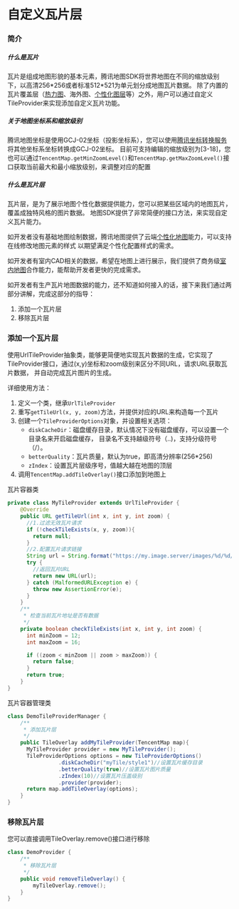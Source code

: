 自定义瓦片层
==============
### 简介

##### 什么是瓦片

瓦片是组成地图形貌的基本元素，腾讯地图SDK将世界地图在不同的缩放级别下，以高清256\*256或者标准512\*521为单元划分成地图瓦片数据。
除了内置的瓦片覆盖层（[热力图](hotmap.md)、海外图、[个性化图层](customlayer.md)等）之外，用户可以通过自定义TileProvider来实现添加自定义瓦片功能。

##### 关于地图坐标系和缩放级别

腾讯地图坐标是使用GCJ-02坐标（投影坐标系），您可以使用[腾讯坐标转换服务](https://lbs.qq.com/webservice_v1/guide-convert.html)将其他坐标系坐标转换成GCJ-02坐标。
目前可支持编辑的缩放级别为\[3-18\]，您也可以通过`TencentMap.getMinZoomLevel()`和`TencentMap.getMaxZoomLevel()`接口获取当前最大和最小缩放级别，来调整对应的配置

##### 什么是瓦片层

瓦片层，是为了展示地图个性化数据提供能力，您可以把某些区域内的地图瓦片，覆盖成独特风格的图片数据。
地图SDK提供了非常简便的接口方法，来实现自定义瓦片能力。

如开发者没有基础地图绘制数据，腾讯地图提供了云端[个性化地图](https://lbs.qq.com/console/customized/set/)能力，可以支持在线修改地图元素的样式
以期望满足个性化配置样式的需求。

如开发者有室内CAD相关的数据，希望在地图上进行展示，我们提供了商务级[室内地图](https://lbs.qq.com/indoor/index.html)合作能力，能帮助开发者更快的完成需求。

如开发者有生产瓦片地图数据的能力，还不知道如何接入的话，接下来我们通过两部分讲解，完成这部分的指导：

1. 添加一个瓦片层
2. 移除瓦片层

### 添加一个瓦片层

使用UrlTileProvider抽象类，能够更简便地实现瓦片数据的生成，它实现了TileProvider接口，通过(x,y)坐标和zoom级别来区分不同URL，请求URL获取瓦片数据，
并自动完成瓦片图片的生成。

详细使用方法：
1. 定义一个类，继承`UrlTileProvider`
2. 重写`getTileUrl(x, y, zoom)`方法，并提供对应的URL来构造每一个瓦片
3. 创建一个`TileProviderOptions`对象，并设置相关选项：
    - `diskCacheDir`：磁盘缓存目录，默认情况下没有磁盘缓存，可以设置一个目录名来开启磁盘缓存，
    目录名不支持越级符号（..)，支持分级符号（/）。
    - `betterQuality`：瓦片质量，默认为true，即高清分辨率(256\*256)
    - `zIndex`：设置瓦片层级序号，值越大越在地图的顶层
4. 调用`TencentMap.addTileOverlay()`接口添加到地图上

瓦片容器类
```java
private class MyTileProvider extends UrlTileProvider {
    @Override
    public URL getTileUrl(int x, int y, int zoom) {
      //1.过滤无效瓦片请求  
      if (!checkTileExists(x, y, zoom)){
        return null;
      }
      //2.配置瓦片请求链接
      String url = String.format("https://my.image.server/images/%d/%d/%d.png", zoom, x, y);     
      try {
        //返回瓦片URL
        return new URL(url);
      } catch (MalformedURLException e) {
        throw new AssertionError(e);
      }
    }
    /**
     * 检查当前瓦片地址是否有数据
     */
    private boolean checkTileExists(int x, int y, int zoom) {
      int minZoom = 12;
      int maxZoom = 16;

      if ((zoom < minZoom || zoom > maxZoom)) {
        return false;
      }
      return true; 
    }
}
```
瓦片容器管理类
```java
class DemoTileProviderManager {
    /**
     * 添加瓦片层
     */	 
    public TileOverlay addMyTileProvider(TencentMap map){
      MyTileProvider provider = new MyTileProvider();
      TileProviderOptions options = new TileProviderOptions()
                .diskCacheDir("myTile/style1")//设置瓦片缓存目录
                .betterQuality(true)//设置瓦片图片质量
                .zIndex(10)//设置瓦片压盖级别
                .provider(provider);
      return map.addTileOverlay(options);
    }
}
```

### 移除瓦片层

您可以直接调用TileOverlay.remove()接口进行移除
```java
class DemoProvider {
    /**
     * 移除瓦片层
     */
    public void removeTileOverlay() {
        myTileOverlay.remove();
    }
}

```